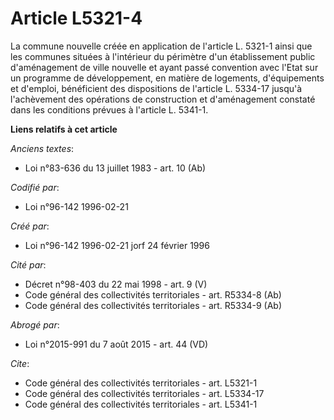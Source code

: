 # Article L5321-4

La commune nouvelle créée en application de l'article L. 5321-1 ainsi que les communes situées à l'intérieur du périmètre
d'un établissement public d'aménagement de ville nouvelle et ayant passé convention avec l'Etat sur un programme de
développement, en matière de logements, d'équipements et d'emploi, bénéficient des dispositions de l'article L. 5334-17
jusqu'à l'achèvement des opérations de construction et d'aménagement constaté dans les conditions prévues à l'article L.
5341-1.

**Liens relatifs à cet article**

_Anciens textes_:

  - Loi n°83-636 du 13 juillet 1983 - art. 10 (Ab)

_Codifié par_:

  - Loi n°96-142 1996-02-21

_Créé par_:

  - Loi n°96-142 1996-02-21 jorf 24 février 1996

_Cité par_:

  - Décret n°98-403 du 22 mai 1998 - art. 9 (V)
  - Code général des collectivités territoriales - art. R5334-8 (Ab)
  - Code général des collectivités territoriales - art. R5334-9 (Ab)

_Abrogé par_:

  - Loi n°2015-991 du 7 août 2015 - art. 44 (VD)

_Cite_:

  - Code général des collectivités territoriales - art. L5321-1
  - Code général des collectivités territoriales - art. L5334-17
  - Code général des collectivités territoriales - art. L5341-1
